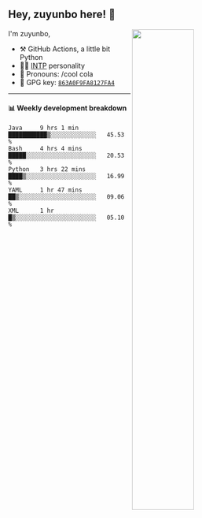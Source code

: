 

## Hey, zuyunbo here! :wave: 
[<img align="right" width="50%" src="https://github-readme-stats.vercel.app/api?username=zuyunbo&theme=dark&show_icons=true">](https://metrics.lecoq.io/ouuan?template=classic)

I'm zuyunbo,

-   :hammer_and_pick: GitHub Actions, a little bit Python
-   :man_scientist: [INTP](https://www.16personalities.com/profiles/3302586f07ca3) personality
-   :man: Pronouns: /cool cola
-   :key: GPG key: [`863A0F9FA8127FA4`](https://github.com/zuyunbo.gpg)

---

#### :bar_chart: Weekly development breakdown

<!--START_SECTION:waka-->
```text
Java     9 hrs 1 min     ███████████▒░░░░░░░░░░░░░   45.53 % 
Bash     4 hrs 4 mins    █████░░░░░░░░░░░░░░░░░░░░   20.53 % 
Python   3 hrs 22 mins   ████▒░░░░░░░░░░░░░░░░░░░░   16.99 % 
YAML     1 hr 47 mins    ██▒░░░░░░░░░░░░░░░░░░░░░░   09.06 % 
XML      1 hr            █▒░░░░░░░░░░░░░░░░░░░░░░░   05.10 % 
```
<!--END_SECTION:waka-->


